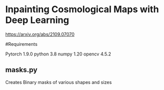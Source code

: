 # Inpainting Cosmological Maps with Deep Learning 
https://arxiv.org/abs/2109.07070

#Requirements

Pytorch 1.9.0
python 3.8
numpy 1.20
opencv 4.5.2


## masks.py
Creates Binary masks of various shapes and sizes
